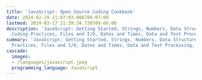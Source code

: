 ```yaml
---
title: 'JavaScript: Open Source Coding Cookbook'
date: 2024-02-29 21:07:03.006780-07:00
lastmod: 2024-03-17 21:59:34.730709-06:00
description: 'JavaScript: Getting Started, Strings, Numbers, Data Structures, Good
  Coding Practices, Files and I/O, Dates and Times, Data and Text Processing, Testing…'
summary: 'JavaScript: Getting Started, Strings, Numbers, Data Structures, Good Coding
  Practices, Files and I/O, Dates and Times, Data and Text Processing, Testing…'
cascade:
  images:
  - /languages/javascript.jpeg
  programming_language: JavaScript
---
```

